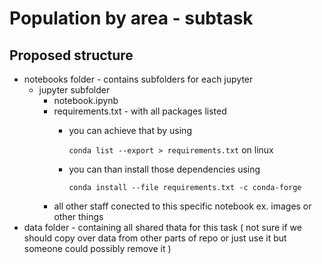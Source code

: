 # Population by area - subtask

## Proposed structure
* notebooks folder - contains subfolders for each jupyter 
  * jupyter subfolder
    * notebook.ipynb
    * requirements.txt - with all packages listed
      * you can achieve that by using 

        `conda list --export > requirements.txt` on linux
      * you can than install those dependencies using 
  
        `conda install --file requirements.txt -c conda-forge`
    * all other staff conected to this specific notebook ex. images or other things
* data folder - containing all shared thata for this task ( not sure if we should copy over data from other parts of repo or just use it but someone could possibly remove it )
